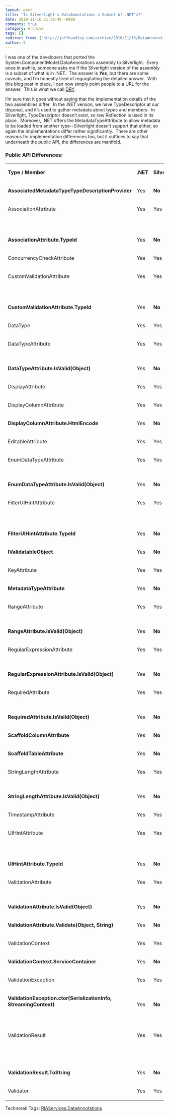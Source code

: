 ```yaml
---
layout: post
title: "Is Silverlight's DataAnnotations a Subset of .NET's?"
date: 2010-11-16 21:39:49 -0800
comments: true
category: Archive
tags: []
redirect_from: ["http://jeffhandley.com/archive/2010/11/16/DataAnnotationsSubset", "http://jeffhandley.com/archive/2010/11/16/dataannotationssubset"]
author: 0
---
```

<!-- more -->
<p>I was one of the developers that ported the System.ComponentModel.DataAnnotations assembly to Silverlight.  Every once in awhile, someone asks me if the Silverlight version of the assembly is a subset of what is in .NET.  The answer is <em><strong>Yes</strong></em>, but there are some caveats, and I’m honestly tired of regurgitating the detailed answer.  With this blog post in place, I can now simply point people to a URL for the answer.  This is what we call <a title="Wikipedia: Don't Repeat Yourself" href="http://en.wikipedia.org/wiki/Don't_repeat_yourself" target="_blank">DRY</a>.</p>  <p>I’m sure that it goes without saying that the implementation details of the two assemblies differ.  In the .NET version, we have TypeDescriptor at our disposal, and it’s used to gather metadata about types and members.  In Silverlight, TypeDescriptor doesn’t exist, so raw Reflection is used in its place.  Moreover, .NET offers the MetadataTypeAttribute to allow metadata to be loaded from another type--Silverlight doesn’t support that either, so again the implementations differ rather significantly.  There are other reasons for implementation differences too, but it suffices to say that underneath the public API, the differences are manifold.</p>  <h3>Public API Differences:</h3>  <table border="0" cellspacing="0" cellpadding="0"><tbody>     <tr>       <td valign="bottom" width="403">         <p><b>Type / Member</b></p>       </td>        <td valign="bottom" width="38">         <p><b>.NET</b></p>       </td>        <td valign="bottom" width="79">         <p><b>Silverlight</b></p>       </td>        <td valign="bottom" width="271">         <p><b>Notes</b></p>       </td>     </tr>      <tr>       <td valign="bottom" width="403">         <p><strong>AssociatedMetadataTypeTypeDescriptionProvider</strong></p>       </td>        <td valign="bottom" width="38">         <p>Yes</p>       </td>        <td valign="bottom" width="79">         <p><strong>No</strong></p>       </td>        <td valign="bottom" width="271"> </td>     </tr>      <tr>       <td valign="bottom" width="403">         <p>AssociationAttribute</p>       </td>        <td valign="bottom" width="38">         <p>Yes</p>       </td>        <td valign="bottom" width="79">         <p>Yes</p>       </td>        <td valign="bottom" width="271"> </td>     </tr>      <tr>       <td valign="bottom" width="403">         <p><strong>AssociationAttribute.TypeId</strong></p>       </td>        <td valign="bottom" width="38">         <p>Yes</p>       </td>        <td valign="bottom" width="79">         <p><strong>No</strong></p>       </td>        <td valign="bottom" width="271">         <p>Due to Attribute difference</p>       </td>     </tr>      <tr>       <td valign="bottom" width="403">         <p>ConcurrencyCheckAttribute</p>       </td>        <td valign="bottom" width="38">         <p>Yes</p>       </td>        <td valign="bottom" width="79">         <p>Yes</p>       </td>        <td valign="bottom" width="271"> </td>     </tr>      <tr>       <td valign="bottom" width="403">         <p>CustomValidationAttribute</p>       </td>        <td valign="bottom" width="38">         <p>Yes</p>       </td>        <td valign="bottom" width="79">         <p>Yes</p>       </td>        <td valign="bottom" width="271"> </td>     </tr>      <tr>       <td valign="bottom" width="403">         <p><strong>CustomValidationAttribute.TypeId</strong></p>       </td>        <td valign="bottom" width="38">         <p>Yes</p>       </td>        <td valign="bottom" width="79">         <p><strong>No</strong></p>       </td>        <td valign="bottom" width="271">         <p>Due to Attribute difference</p>       </td>     </tr>      <tr>       <td valign="bottom" width="403">         <p>DataType</p>       </td>        <td valign="bottom" width="38">         <p>Yes</p>       </td>        <td valign="bottom" width="79">         <p>Yes</p>       </td>        <td valign="bottom" width="271"> </td>     </tr>      <tr>       <td valign="bottom" width="403">         <p>DataTypeAttribute</p>       </td>        <td valign="bottom" width="38">         <p>Yes</p>       </td>        <td valign="bottom" width="79">         <p>Yes</p>       </td>        <td valign="bottom" width="271"> </td>     </tr>      <tr>       <td valign="bottom" width="403">         <p><strong>DataTypeAttribute.IsValid(Object)</strong></p>       </td>        <td valign="bottom" width="38">         <p>Yes</p>       </td>        <td valign="bottom" width="79">         <p><strong>No</strong></p>       </td>        <td valign="bottom" width="271">         <p>Internal in Silverlight</p>       </td>     </tr>      <tr>       <td valign="bottom" width="403">         <p>DisplayAttribute</p>       </td>        <td valign="bottom" width="38">         <p>Yes</p>       </td>        <td valign="bottom" width="79">         <p>Yes</p>       </td>        <td valign="bottom" width="271"> </td>     </tr>      <tr>       <td valign="bottom" width="403">         <p>DisplayColumnAttribute</p>       </td>        <td valign="bottom" width="38">         <p>Yes</p>       </td>        <td valign="bottom" width="79">         <p>Yes</p>       </td>        <td valign="bottom" width="271"> </td>     </tr>      <tr>       <td valign="bottom" width="403">         <p><strong>DisplayColumnAttribute.HtmlEncode</strong></p>       </td>        <td valign="bottom" width="38">         <p>Yes</p>       </td>        <td valign="bottom" width="79">         <p><strong>No</strong></p>       </td>        <td valign="bottom" width="271"> </td>     </tr>      <tr>       <td valign="bottom" width="403">         <p>EditableAttribute</p>       </td>        <td valign="bottom" width="38">         <p>Yes</p>       </td>        <td valign="bottom" width="79">         <p>Yes</p>       </td>        <td valign="bottom" width="271"> </td>     </tr>      <tr>       <td valign="bottom" width="403">         <p>EnumDataTypeAttribute</p>       </td>        <td valign="bottom" width="38">         <p>Yes</p>       </td>        <td valign="bottom" width="79">         <p>Yes</p>       </td>        <td valign="bottom" width="271"> </td>     </tr>      <tr>       <td valign="bottom" width="403">         <p><strong>EnumDataTypeAttribute.IsValid(Object)</strong></p>       </td>        <td valign="bottom" width="38">         <p>Yes</p>       </td>        <td valign="bottom" width="79">         <p><strong>No</strong></p>       </td>        <td valign="bottom" width="271">         <p>Internal in Silverlight</p>       </td>     </tr>      <tr>       <td valign="bottom" width="403">         <p>FilterUIHintAttribute</p>       </td>        <td valign="bottom" width="38">         <p>Yes</p>       </td>        <td valign="bottom" width="79">         <p>Yes</p>       </td>        <td valign="bottom" width="271"> </td>     </tr>      <tr>       <td valign="bottom" width="403">         <p><strong>FilterUIHintAttribute.TypeId</strong></p>       </td>        <td valign="bottom" width="38">         <p>Yes</p>       </td>        <td valign="bottom" width="79">         <p><strong>No</strong></p>       </td>        <td valign="bottom" width="271">         <p>Due to Attribute difference</p>       </td>     </tr>      <tr>       <td valign="bottom" width="403">         <p><strong>IValidatableObject</strong></p>       </td>        <td valign="bottom" width="38">         <p>Yes</p>       </td>        <td valign="bottom" width="79">         <p><strong>No</strong></p>       </td>        <td valign="bottom" width="271"> </td>     </tr>      <tr>       <td valign="bottom" width="403">         <p>KeyAttribute</p>       </td>        <td valign="bottom" width="38">         <p>Yes</p>       </td>        <td valign="bottom" width="79">         <p>Yes</p>       </td>        <td valign="bottom" width="271"> </td>     </tr>      <tr>       <td valign="bottom" width="403">         <p><strong>MetadataTypeAttribute</strong></p>       </td>        <td valign="bottom" width="38">         <p>Yes</p>       </td>        <td valign="bottom" width="79">         <p><strong>No</strong></p>       </td>        <td valign="bottom" width="271"> </td>     </tr>      <tr>       <td valign="bottom" width="403">         <p>RangeAttribute</p>       </td>        <td valign="bottom" width="38">         <p>Yes</p>       </td>        <td valign="bottom" width="79">         <p>Yes</p>       </td>        <td valign="bottom" width="271"> </td>     </tr>      <tr>       <td valign="bottom" width="403">         <p><strong>RangeAttribute.IsValid(Object)</strong></p>       </td>        <td valign="bottom" width="38">         <p>Yes</p>       </td>        <td valign="bottom" width="79">         <p><strong>No</strong></p>       </td>        <td valign="bottom" width="271">         <p>Internal in Silverlight</p>       </td>     </tr>      <tr>       <td valign="bottom" width="403">         <p>RegularExpressionAttribute</p>       </td>        <td valign="bottom" width="38">         <p>Yes</p>       </td>        <td valign="bottom" width="79">         <p>Yes</p>       </td>        <td valign="bottom" width="271"> </td>     </tr>      <tr>       <td valign="bottom" width="403">         <p><strong>RegularExpressionAttribute.IsValid(Object)</strong></p>       </td>        <td valign="bottom" width="38">         <p>Yes</p>       </td>        <td valign="bottom" width="79">         <p><strong>No</strong></p>       </td>        <td valign="bottom" width="271">         <p>Internal in Silverlight</p>       </td>     </tr>      <tr>       <td valign="bottom" width="403">         <p>RequiredAttribute</p>       </td>        <td valign="bottom" width="38">         <p>Yes</p>       </td>        <td valign="bottom" width="79">         <p>Yes</p>       </td>        <td valign="bottom" width="271"> </td>     </tr>      <tr>       <td valign="bottom" width="403">         <p><strong>RequiredAttribute.IsValid(Object)</strong></p>       </td>        <td valign="bottom" width="38">         <p>Yes</p>       </td>        <td valign="bottom" width="79">         <p><strong>No</strong></p>       </td>        <td valign="bottom" width="271">         <p>Internal in Silverlight</p>       </td>     </tr>      <tr>       <td valign="bottom" width="403">         <p><strong>ScaffoldColumnAttribute</strong></p>       </td>        <td valign="bottom" width="38">         <p>Yes</p>       </td>        <td valign="bottom" width="79">         <p><strong>No</strong></p>       </td>        <td valign="bottom" width="271"> </td>     </tr>      <tr>       <td valign="bottom" width="403">         <p><strong>ScaffoldTableAttribute</strong></p>       </td>        <td valign="bottom" width="38">         <p>Yes</p>       </td>        <td valign="bottom" width="79">         <p><strong>No</strong></p>       </td>        <td valign="bottom" width="271"> </td>     </tr>      <tr>       <td valign="bottom" width="403">         <p>StringLengthAttribute</p>       </td>        <td valign="bottom" width="38">         <p>Yes</p>       </td>        <td valign="bottom" width="79">         <p>Yes</p>       </td>        <td valign="bottom" width="271"> </td>     </tr>      <tr>       <td valign="bottom" width="403">         <p><strong>StringLengthAttribute.IsValid(Object)</strong></p>       </td>        <td valign="bottom" width="38">         <p>Yes</p>       </td>        <td valign="bottom" width="79">         <p><strong>No</strong></p>       </td>        <td valign="bottom" width="271">         <p>Internal in Silverlight</p>       </td>     </tr>      <tr>       <td valign="bottom" width="403">         <p>TimestampAttribute</p>       </td>        <td valign="bottom" width="38">         <p>Yes</p>       </td>        <td valign="bottom" width="79">         <p>Yes</p>       </td>        <td valign="bottom" width="271"> </td>     </tr>      <tr>       <td valign="bottom" width="403">         <p>UIHintAttribute</p>       </td>        <td valign="bottom" width="38">         <p>Yes</p>       </td>        <td valign="bottom" width="79">         <p>Yes</p>       </td>        <td valign="bottom" width="271"> </td>     </tr>      <tr>       <td valign="bottom" width="403">         <p><strong>UIHintAttribute.TypeId</strong></p>       </td>        <td valign="bottom" width="38">         <p>Yes</p>       </td>        <td valign="bottom" width="79">         <p><strong>No</strong></p>       </td>        <td valign="bottom" width="271">         <p>Due to Attribute difference</p>       </td>     </tr>      <tr>       <td valign="bottom" width="403">         <p>ValidationAttribute</p>       </td>        <td valign="bottom" width="38">         <p>Yes</p>       </td>        <td valign="bottom" width="79">         <p>Yes</p>       </td>        <td valign="bottom" width="271"> </td>     </tr>      <tr>       <td valign="bottom" width="403">         <p><strong>ValidationAttribute.IsValid(Object)</strong></p>       </td>        <td valign="bottom" width="38">         <p>Yes</p>       </td>        <td valign="bottom" width="79">         <p><strong>No</strong></p>       </td>        <td valign="bottom" width="271">         <p>Internal in Silverlight</p>       </td>     </tr>      <tr>       <td valign="bottom" width="403">         <p><strong>ValidationAttribute.Validate(Object, String)</strong></p>       </td>        <td valign="bottom" width="38">         <p>Yes</p>       </td>        <td valign="bottom" width="79">         <p><strong>No</strong></p>       </td>        <td valign="bottom" width="271"> </td>     </tr>      <tr>       <td valign="bottom" width="403">         <p>ValidationContext</p>       </td>        <td valign="bottom" width="38">         <p>Yes</p>       </td>        <td valign="bottom" width="79">         <p>Yes</p>       </td>        <td valign="bottom" width="271"> </td>     </tr>      <tr>       <td valign="bottom" width="403">         <p><strong>ValidationContext.ServiceContainer</strong></p>       </td>        <td valign="bottom" width="38">         <p>Yes</p>       </td>        <td valign="bottom" width="79">         <p><strong>No</strong></p>       </td>        <td valign="bottom" width="271"> </td>     </tr>      <tr>       <td valign="bottom" width="403">         <p>ValidationException</p>       </td>        <td valign="bottom" width="38">         <p>Yes</p>       </td>        <td valign="bottom" width="79">         <p>Yes</p>       </td>        <td valign="bottom" width="271"> </td>     </tr>      <tr>       <td valign="bottom" width="403">         <p><strong>ValidationException.ctor(SerializationInfo, StreamingContext)</strong></p>       </td>        <td valign="bottom" width="38">         <p>Yes</p>       </td>        <td valign="bottom" width="79">         <p><strong>No</strong></p>       </td>        <td valign="bottom" width="271"> </td>     </tr>      <tr>       <td valign="bottom" width="403">         <p>ValidationResult</p>       </td>        <td valign="bottom" width="38">         <p>Yes</p>       </td>        <td valign="bottom" width="79">         <p>Yes</p>       </td>        <td valign="bottom" width="271">         <p>Sealed in Silverlight, not in .NET</p>       </td>     </tr>      <tr>       <td valign="bottom" width="403">         <p><strong>ValidationResult.ToString</strong></p>       </td>        <td valign="bottom" width="38">         <p>Yes</p>       </td>        <td valign="bottom" width="79">         <p><strong>No</strong></p>       </td>        <td valign="bottom" width="271">         <p>Overridden in Silverlight, not in .NET</p>       </td>     </tr>      <tr>       <td valign="bottom" width="403">         <p>Validator</p>       </td>        <td valign="bottom" width="38">         <p>Yes</p>       </td>        <td valign="bottom" width="79">         <p>Yes</p>       </td>        <td valign="bottom" width="271"> </td>     </tr>   </tbody></table>  <p>   </p><div style="padding-bottom: 0px; margin: 0px; padding-left: 0px; padding-right: 0px; display: inline; float: none; padding-top: 0px" id="scid:0767317B-992E-4b12-91E0-4F059A8CECA8:00eea086-b8a7-4305-ac0e-ab2b24f1ca39" class="wlWriterEditableSmartContent">Technorati Tags: <a href="http://technorati.com/tags/RIAServices" rel="tag">RIAServices</a>,<a href="http://technorati.com/tags/DataAnnotations" rel="tag">DataAnnotations</a></div>


